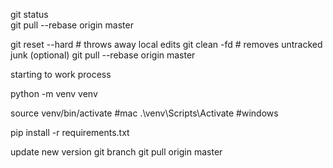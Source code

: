 git status      
git pull --rebase origin master


git reset --hard                # throws away local edits
git clean -fd                   # removes untracked junk (optional)
git pull --rebase origin master




starting to work process


python -m venv venv

source venv/bin/activate  #mac
.\venv\Scripts\Activate   #windows

pip install -r requirements.txt



update new version
git branch
git pull origin master
